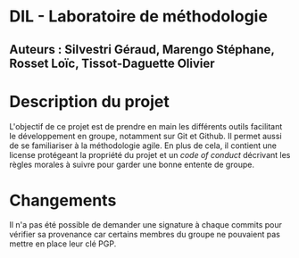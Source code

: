 # DIL - Laboratoire de méthodologie

## Auteurs : Silvestri Géraud, Marengo Stéphane, Rosset Loïc, Tissot-Daguette Olivier

# Description du projet
L'objectif de ce projet est de prendre en main les différents outils facilitant le développement en groupe, notamment sur Git et Github. Il permet aussi de se familiariser à la méthodologie agile. En plus de cela, il contient une license protégeant la propriété du projet et un *code of conduct* décrivant les règles morales à suivre pour garder une bonne entente de groupe.

# Changements
Il n'a pas été possible de demander une signature à chaque commits pour vérifier sa provenance car certains membres du groupe ne pouvaient pas mettre en place leur clé PGP.